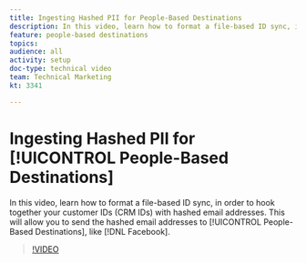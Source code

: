 ```yaml
---
title: Ingesting Hashed PII for People-Based Destinations
description: In this video, learn how to format a file-based ID sync, in order to hook together your customer IDs (CRM IDs) with hashed email addresses.
feature: people-based destinations
topics: 
audience: all
activity: setup
doc-type: technical video
team: Technical Marketing
kt: 3341

---
```


# Ingesting Hashed PII for [!UICONTROL People-Based Destinations]

In this video, learn how to format a file-based ID sync, in order to hook together your customer IDs (CRM IDs) with hashed email addresses. This will allow you to send the hashed email addresses to [!UICONTROL People-Based Destinations], like [!DNL Facebook].

>[!VIDEO](https://video.tv.adobe.com/v/29122/?quality=12)
